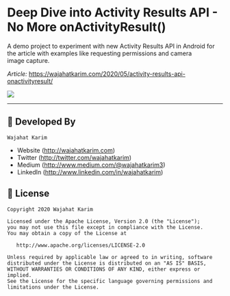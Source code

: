 # Deep Dive into Activity Results API - No More onActivityResult()

A demo project to experiment with new Activity Results API in Android for the article with examples like requesting permissions and camera image capture.

*Article:* https://wajahatkarim.com/2020/05/activity-results-api-onactivityresult/

![](https://github.com/wajahatkarim3/ActivityResultsDemo/blob/master/screenshots/activity-results-api-demo.gif)

---

## 👨 Developed By

```
Wajahat Karim
```
- Website (http://wajahatkarim.com)
- Twitter (http://twitter.com/wajahatkarim)
- Medium (http://www.medium.com/@wajahatkarim3)
- LinkedIn (http://www.linkedin.com/in/wajahatkarim)

## 📃 License

    Copyright 2020 Wajahat Karim

    Licensed under the Apache License, Version 2.0 (the "License");
    you may not use this file except in compliance with the License.
    You may obtain a copy of the License at

       http://www.apache.org/licenses/LICENSE-2.0

    Unless required by applicable law or agreed to in writing, software
    distributed under the License is distributed on an "AS IS" BASIS,
    WITHOUT WARRANTIES OR CONDITIONS OF ANY KIND, either express or implied.
    See the License for the specific language governing permissions and
    limitations under the License.

